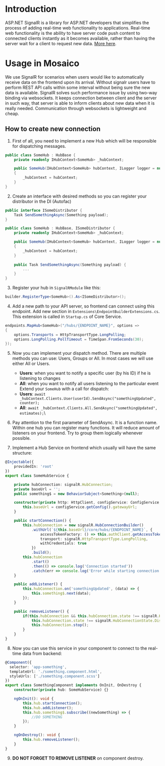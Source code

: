 # Introduction
ASP.NET SignalR is a library for ASP.NET developers that simplifies the process of adding real-time web functionality to applications. Real-time web functionality is the ability to have server code push content to connected clients instantly as it becomes available, rather than having the server wait for a client to request new data.
[More here](https://docs.microsoft.com/en-us/aspnet/signalr/overview/getting-started/introduction-to-signalr).

# Usage in Mosaico
We use SignalR for scenarios when users would like to automatically receive data on the frontend upon its arrival. Without signalr users have to perform REST API calls within some interval without being sure the new data is available.
SignalR solves such performance issue by using two-way binding via websockets. It keeps connection between client and the server in such way, that server is able to inform clients about new data when it is really needed. Communication through websockets is lightweight and cheap.

## How to create new connection

1. First of all, you need to implement a new Hub which will be responsible for dispatching messages.

```c#
public class SomeHub : HubBase {
    private readonly IHubContext<SomeHub> _hubContext;

    public SomeHub(IHubContext<SomeHub> hubContext, ILogger logger = null) : base(logger)
    {
        _hubContext = hubContext;
    }
}
```
2. Create an interface with desired methods so you can register your distributor in the DI (Autofac)
```c#
public interface ISomeDistributor {
    Task SendSomethingAsync(Something payload);
}

public class SomeHub : HubBase, ISomeDistributor {
    private readonly IHubContext<SomeHub> _hubContext;

    public SomeHub(IHubContext<SomeHub> hubContext, ILogger logger = null) : base(logger)
    {
        _hubContext = hubContext;
    }
    
    public Task SendSomethingAsync(Something payload) {
        ...
    }
}
```
3. Register your hub in `SignalRModule` like this:
```c#
builder.RegisterType<SomeHub>().As<ISomeDistributor>();
```
4. Add a new path to your API server, so frontend can connect using this endpoint. Add new section in `Extensions\EndpointBuilderExtensions.cs`. This extension is called in `Startup.cs` of Core Service.
```c#
endpoints.MapHub<SomeHub>("/hubs/{ENDPOINT_NAME}", options =>
{
    options.Transports = HttpTransportType.LongPolling;
    options.LongPolling.PollTimeout = TimeSpan.FromSeconds(30);
});
```
5. Now you can implement your dispatch method. There are multiple methods you can use: Users, Groups or All. In most cases we will use either All or Users.
   - **Users**: when you want to notify a specific user (by his ID) if he is listening to changes
   - **All**: when you want to notify all users listening to the particular event
Extend your `SomeHub` with a call for dispatch:
   - **Users**: `await _hubContext.Clients.User(userId).SendAsync("somethingUpdated", counter);`
   - **All**: `await _hubContext.Clients.All.SendAsync("somethingUpdated", estimates);`\
   
6. Pay attention to the first parameter of SendAsync. It is a function name. Within one hub you can register many functions. It will reduce amount of listeners on your frontend. Try to group them logically whenever possible.
7. Implement a Hub Service on frontend which usually will have the same structure:
```typescript
@Injectable({
    providedIn: 'root'
})
export class SomeHubService {

    private hubConnection: signalR.HubConnection;
    private baseUrl = '';
    public something$ = new BehaviorSubject<Something>(null);

    constructor(private http: HttpClient, configService: ConfigService, private authClient: OidcSecurityService) {
        this.baseUrl = configService.getConfig().gatewayUrl;
    }

    public startConnection() {
        this.hubConnection = new signalR.HubConnectionBuilder()
            .withUrl(`${this.baseUrl}/core/hubs/{ENDPOINT_NAME}`, {
                accessTokenFactory: () => this.authClient.getAccessToken(),
                transport: signalR.HttpTransportType.LongPolling,
                withCredentials: true
            })
            .build();
        this.hubConnection
            .start()
            .then(() => console.log('Connection started'))
            .catch(err => console.log('Error while starting connection: ' + err));
    }

    public addListener() {
        this.hubConnection.on('somethingUpdated', (data) => {
            this.something$.next(data);
        });
    }

    public removeListener() {
        if(this.hubConnection && this.hubConnection.state !== signalR.HubConnectionState.Disconnected || 
            this.hubConnection.state !== signalR.HubConnectionState.Disconnecting) {
            this.hubConnection.stop();
        }
    }
}
```
8. Now you can use this service in your component to connect to the real-time data from backend:
```typescript
@Component({
  selector: 'app-something',
  templateUrl: './something.component.html',
  styleUrls: ['./something.component.scss']
})
export class SomethingComponent implements OnInit, OnDestroy {
    constructor(private hub: SomeHubService) {}

    ngOnInit(): void {
        this.hub.startConnection();
        this.hub.addListener();
        this.hub.something$.subscribe((newSomething) => {
            //DO SOMETHING
        });
    }

    ngOnDestroy(): void {
        this.hub.removeListener();
    }
}
```
9. **DO NOT FORGET TO REMOVE LISTENER** on component destroy.
